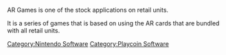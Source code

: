 AR Games is one of the stock applications on retail units.

It is a series of games that is based on using the AR cards that are
bundled with all retail units.

[Category:Nintendo Software](Category:Nintendo_Software "wikilink")
[Category:Playcoin Software](Category:Playcoin_Software "wikilink")